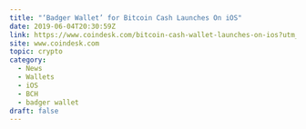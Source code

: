 ```yaml
---
title: "‘Badger Wallet’ for Bitcoin Cash Launches On iOS"
date: 2019-06-04T20:30:59Z
link: https://www.coindesk.com/bitcoin-cash-wallet-launches-on-ios?utm_medium=RSS&utm_source=hune
site: www.coindesk.com
topic: crypto
category:
  - News
  - Wallets
  - iOS
  - BCH
  - badger wallet
draft: false
---
```

